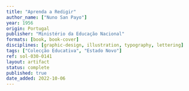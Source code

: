 ```yaml
---
title: "Aprenda a Redigir"
author_name: ["Nuno San Payo"]
year: 1956
origin: Portugal
publisher: "Ministério da Educação Nacional"
formats: [book, book-cover]
disciplines: [graphic-design, illustration, typography, lettering]
tags: ["Colecção Educativa", "Estado Novo"]
ref: sol-030-0141
layout: artifact
status: complete
published: true
date_added: 2022-10-06
---
```

